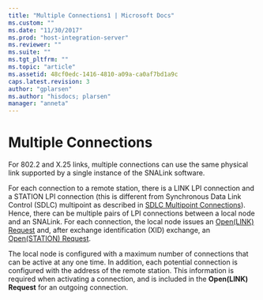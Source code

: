 ```yaml
---
title: "Multiple Connections1 | Microsoft Docs"
ms.custom: ""
ms.date: "11/30/2017"
ms.prod: "host-integration-server"
ms.reviewer: ""
ms.suite: ""
ms.tgt_pltfrm: ""
ms.topic: "article"
ms.assetid: 48cf0edc-1416-4810-a09a-ca0af7bd1a9c
caps.latest.revision: 3
author: "gplarsen"
ms.author: "hisdocs; plarsen"
manager: "anneta"
---
```

# Multiple Connections
For 802.2 and X.25 links, multiple connections can use the same physical link supported by a single instance of the SNALink software.  
  
 For each connection to a remote station, there is a LINK LPI connection and a STATION LPI connection (this is different from Synchronous Data Link Control (SDLC) multipoint as described in [SDLC Multipoint Connections](../core/sdlc-multipoint-connections1.md)). Hence, there can be multiple pairs of LPI connections between a local node and an SNALink. For each connection, the local node issues an [Open(LINK) Request](./open-link-request1.md) and, after exchange identification (XID) exchange, an [Open(STATION) Request](./open-station-request2.md).  
  
 The local node is configured with a maximum number of connections that can be active at any one time. In addition, each potential connection is configured with the address of the remote station. This information is required when activating a connection, and is included in the **Open(LINK) Request** for an outgoing connection.
